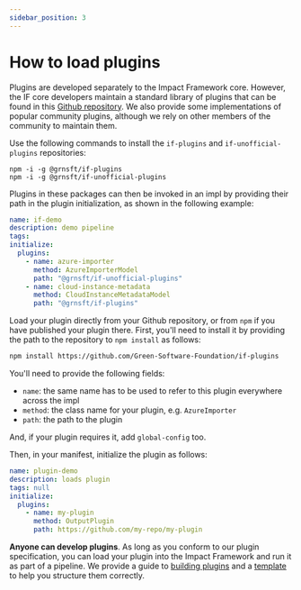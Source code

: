 ```yaml
---
sidebar_position: 3
---
```


# How to load plugins

Plugins are developed separately to the Impact Framework core. However, the IF core developers maintain a standard library of plugins that can be found in this [Github repository](https://github.com/Green-Software-Foundation/if-plugins). We also provide some implementations of popular community plugins, although we rely on other members of the community to maintain them.

Use the following commands to install the `if-plugins` and `if-unofficial-plugins` repositories:

```
npm -i -g @grnsft/if-plugins
npm -i -g @grnsft/if-unofficial-plugins
```

Plugins in these packages can then be invoked in an impl by providing their path in the plugin initialization, as shown in the following example:

```yaml
name: if-demo
description: demo pipeline
tags:
initialize:
  plugins:
    - name: azure-importer
      method: AzureImporterModel
      path: "@grnsft/if-unofficial-plugins"
    - name: cloud-instance-metadata
      method: CloudInstanceMetadataModel
      path: "@grnsft/if-plugins"
```


Load your plugin directly from your Github repository, or from `npm` if you have published your plugin there. First, you'll need to install it by providing the path to the repository to `npm install` as follows:

```sh
npm install https://github.com/Green-Software-Foundation/if-plugins
```

You'll need to provide the following fields:

- `name`: the same name has to be used to refer to this plugin everywhere across the impl
- `method`: the class name for your plugin, e.g. `AzureImporter`
- `path`: the path to the plugin

And, if your plugin requires it, add `global-config` too.

Then, in your manifest, initialize the plugin as follows:

```yaml
name: plugin-demo
description: loads plugin
tags: null
initialize:
  plugins:
    - name: my-plugin
      method: OutputPlugin
      path: https://github.com/my-repo/my-plugin
```

**Anyone can develop plugins**. As long as you conform to our plugin specification, you can load your plugin into the Impact Framework and run it as part of a pipeline. We provide a guide to [building plugins](./how-to-build-plugins.md) and a [template](https://github.com/Green-Software-Foundation/if-model-template) to help you structure them correctly.
